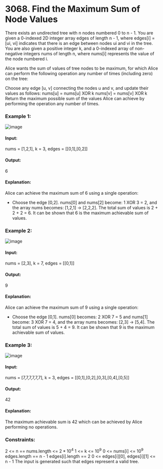 # 3068. Find the Maximum Sum of Node Values
There exists an undirected tree with n nodes numbered 0 to n - 1. You are given a 0-indexed 2D integer array edges of length n - 1, where edges[i] = [ui, vi] indicates that there is an edge between nodes ui and vi in the tree. You are also given a positive integer k, and a 0-indexed array of non-negative integers nums of length n, where nums[i] represents the value of the node numbered i.

Alice wants the sum of values of tree nodes to be maximum, for which Alice can perform the following operation any number of times (including zero) on the tree:

Choose any edge [u, v] connecting the nodes u and v, and update their values as follows:
nums[u] = nums[u] XOR k
nums[v] = nums[v] XOR k
Return the maximum possible sum of the values Alice can achieve by performing the operation any number of times.

### Example 1:
![image](https://github.com/Shailesh93602/potd/assets/87556206/132cf3ee-aa10-48f1-83c7-c0983a310e61)
#### Input:
nums = [1,2,1], k = 3, edges = [[0,1],[0,2]]
#### Output:
6
#### Explanation:
Alice can achieve the maximum sum of 6 using a single operation:
- Choose the edge [0,2]. nums[0] and nums[2] become: 1 XOR 3 = 2, and the array nums becomes: [1,2,1] -> [2,2,2].
The total sum of values is 2 + 2 + 2 = 6.
It can be shown that 6 is the maximum achievable sum of values.

### Example 2:
![image](https://github.com/Shailesh93602/potd/assets/87556206/f1f08f80-ee2c-413e-a8bc-453fbb601b4d)
#### Input:
nums = [2,3], k = 7, edges = [[0,1]]
#### Output:
9
#### Explanation:
Alice can achieve the maximum sum of 9 using a single operation:
- Choose the edge [0,1]. nums[0] becomes: 2 XOR 7 = 5 and nums[1] become: 3 XOR 7 = 4, and the array nums becomes: [2,3] -> [5,4].
The total sum of values is 5 + 4 = 9.
It can be shown that 9 is the maximum achievable sum of values.

### Example 3:
![image](https://github.com/Shailesh93602/potd/assets/87556206/d2040b34-5bb2-41dd-b32a-e6067857ac29)
#### Input: 
nums = [7,7,7,7,7,7], k = 3, edges = [[0,1],[0,2],[0,3],[0,4],[0,5]]
#### Output:
42
#### Explanation:
The maximum achievable sum is 42 which can be achieved by Alice performing no operations.
 
### Constraints:
2 <= n == nums.length <= $`2 * 10^4`$
1 <= k <= $`10^9`$
0 <= nums[i] <= $`10^9`$
edges.length == n - 1
edges[i].length == 2
0 <= edges[i][0], edges[i][1] <= n - 1
The input is generated such that edges represent a valid tree.

